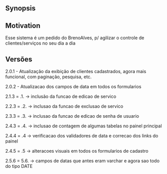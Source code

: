 ## Synopsis



## Motivation

Esse sistema é um pedido do BrenoAlves, p/ agilizar o controle de clientes/serviços no seu dia a dia


## Versões

2.0.1 - Atualização da exibição de clientes cadastrados, agora mais funcional, com paginação, pesquisa, etc.  

2.0.2 - Atualizacao dos campos de data em todos os formularios  

2.1.3 = .1. -> inclusão da funcao de edicao de servico

2.2.3 = .2. -> inclusao da funcao de exclusao de servico

2.3.3 = .3. -> inclusao da funcao de edicao de senha de usuario

2.4.3 = .4. -> inclusao de contagem de algumas tabelas no painel principal

2.4.4 = .4  -> verificacao dos validadores de data e correcao dos links do painel

2.4.5 = .5  -> alteracoes visuais em todos os formularios de cadastro

2.5.6 = 5.6. -> campos de datas que antes eram varchar e agora sao todo do tipo DATE